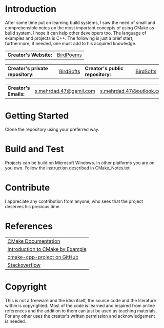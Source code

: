 # Introduction 
After some time put on learning build systems, I saw the need of small and comprehensible notes on the most important concepts of using CMake as build system. I hope it can help other developers too.
The language of examples and projects is C++. The following is just a brief start, furthermore, if needed, one must add to his acquired knowledge.

<table>
<tr>
<td><b>Creator's Website:</b></td>
<td><a href="https://birdpoems.jimdofree.com/">BirdPoems</a></td>
</tr>
</table>

<table>
<tr>
<td><b>Creator's private repository:</b></td>
<td><a href="https://dev.azure.com/BirdSofts/">BirdSofts</a></td>
<td><b>Creator's public repository:</b></td>
<td><a href="https://github.com/BirdSofts">BirdSofts</a></td>
</tr>
</table>

<table>
<tr>
<td><b>Creator's Emails:</b></td>
<td><a href="mailto:s.mehrdad.47@gamil.com">s.mehrdad.47@gamil.com</a></td>
<td><a href="mailto:s.mehrdad.47@outlook.com">s.mehrdad.47@outlook.com</a></td>
</tr>
</table>

# Getting Started
Clone the repository using your preferred way.

# Build and Test
Projects can be build on Microsoft Windows. In other platforms you are on you own.
Follow the instruction described in CMake_Notes.txt

# Contribute
I appreciate any contribution from anyone, who sees that the project deserves his precious time.

# References
<table>
<tr>
<td><a href="https://cmake.org/cmake/help/latest/">CMake Documentation</a></td>
</tr>
<tr>
<td><a href="http://derekmolloy.ie/hello-world-introductions-to-cmake/">Introduction to CMake by Example</a></td>
</tr>
<tr>
<td><a href="https://github.com/nholthaus/cmake-cpp-project">cmake-cpp-project on GitHub</a></td>
</tr>
<tr>
<td><a href="https://stackoverflow.com">Stackoverflow</a></td>
</tr>
</table>

# Copyright
This is not a freeware and the idea itself, the source code and the literature within is copyrighted. Most of the code is learned and inspired from online references and the addition to them can just be used as teaching materials. For any other uses the creator's written permission and acknowledgement is needed.